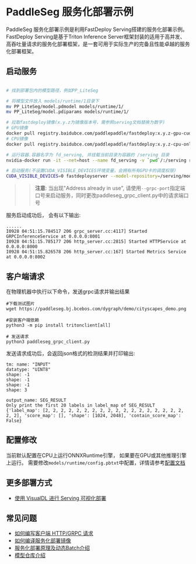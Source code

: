 # PaddleSeg 服务化部署示例

PaddleSeg 服务化部署示例是利用FastDeploy Serving搭建的服务化部署示例。FastDeploy Serving是基于Triton Inference Server框架封装的适用于高并发、高吞吐量请求的服务化部署框架，是一套可用于实际生产的完备且性能卓越的服务化部署框架。

## 启动服务

```bash

# 找到部署包内的模型路径，例如PP_LiteSeg

# 将模型文件放入 models/runtime/1目录下
mv PP_LiteSeg/model.pdmodel models/runtime/1/
mv PP_LiteSeg/model.pdiparams models/runtime/1/

# 拉取fastdeploy镜像(x.y.z为镜像版本号，需参照serving文档替换为数字)
# GPU镜像
docker pull registry.baidubce.com/paddlepaddle/fastdeploy:x.y.z-gpu-cuda11.4-trt8.4-21.10
# CPU镜像
docker pull registry.baidubce.com/paddlepaddle/fastdeploy:x.y.z-cpu-only-21.10

# 运行容器.容器名字为 fd_serving, 并挂载当前目录为容器的 /serving 目录
nvidia-docker run -it --net=host --name fd_serving -v `pwd`/:/serving registry.baidubce.com/paddlepaddle/fastdeploy:x.y.z-gpu-cuda11.4-trt8.4-21.10  bash

# 启动服务(不设置CUDA_VISIBLE_DEVICES环境变量，会拥有所有GPU卡的调度权限)
CUDA_VISIBLE_DEVICES=0 fastdeployserver --model-repository=/serving/models --backend-config=python,shm-default-byte-size=10485760
```
>> **注意**: 当出现"Address already in use", 请使用`--grpc-port`指定端口号来启动服务，同时更改paddleseg_grpc_client.py中的请求端口号

服务启动成功后， 会有以下输出:
```
......
I0928 04:51:15.784517 206 grpc_server.cc:4117] Started GRPCInferenceService at 0.0.0.0:8001
I0928 04:51:15.785177 206 http_server.cc:2815] Started HTTPService at 0.0.0.0:8000
I0928 04:51:15.826578 206 http_server.cc:167] Started Metrics Service at 0.0.0.0:8002
```


## 客户端请求

在物理机器中执行以下命令，发送grpc请求并输出结果
```
#下载测试图片
wget https://paddleseg.bj.bcebos.com/dygraph/demo/cityscapes_demo.png

#安装客户端依赖
python3 -m pip install tritonclient[all]

# 发送请求
python3 paddleseg_grpc_client.py
```

发送请求成功后，会返回json格式的检测结果并打印输出:
```
tm: name: "INPUT"
datatype: "UINT8"
shape: -1
shape: -1
shape: -1
shape: 3

output_name: SEG_RESULT
Only print the first 20 labels in label_map of SEG_RESULT
{'label_map': [2, 2, 2, 2, 2, 2, 2, 2, 2, 2, 2, 2, 2, 2, 2, 2, 2, 2, 2, 2], 'score_map': [], 'shape': [1024, 2048], 'contain_score_map': False}
```

## 配置修改

当前默认配置在CPU上运行ONNXRuntime引擎， 如果要在GPU或其他推理引擎上运行。 需要修改`models/runtime/config.pbtxt`中配置，详情请参考[配置文档](https://github.com/PaddlePaddle/FastDeploy/blob/develop/serving/docs/zh_CN/model_configuration.md)

## 更多部署方式
- [使用 VisualDL 进行 Serving 可视化部署](https://github.com/PaddlePaddle/FastDeploy/blob/develop/serving/docs/zh_CN/vdl_management.md)

## 常见问题
- [如何编写客户端 HTTP/GRPC 请求](https://github.com/PaddlePaddle/FastDeploy/blob/develop/serving/docs/zh_CN/client.md)
- [如何编译服务化部署镜像](https://github.com/PaddlePaddle/FastDeploy/blob/develop/serving/docs/zh_CN/compile.md)
- [服务化部署原理及动态Batch介绍](https://github.com/PaddlePaddle/FastDeploy/blob/develop/serving/docs/zh_CN/demo.md)
- [模型仓库介绍](https://github.com/PaddlePaddle/FastDeploy/blob/develop/serving/docs/zh_CN/model_repository.md)
